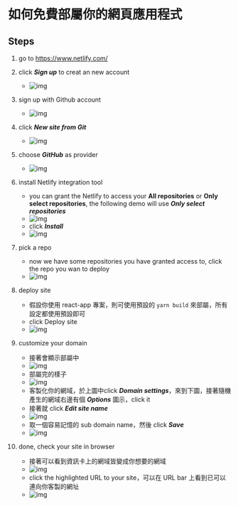 # 如何免費部屬你的網頁應用程式

## Steps

1. go to https://www.netlify.com/

2. click ***Sign up*** to creat an new account     
    - ![img](./img/netlify-home.png)

3. sign up with Github account
    - ![img](./img/netlify-signup.png)

4. click ***New site from Git***
    - ![img](./img/netlify-newsitefromgit.png)

5. choose ***GitHub*** as provider
    - ![img](./img/netlify-gitprovider.png)

6. install Netlify integration tool
    - you can grant the Netlify to access your **All repositories** or **Only select repositories**, the following demo will use ***Only select repositories***
    - ![img](./img/netlify-installnetlify1.png)
    - click ***Install***
    - ![img](./img/netlify-installnetlify2.png)

7. pick a repo
    - now we have some repositories you have granted access to, click the repo you wan to deploy
    - ![img](./img/netlify-pickrepo.png)

8. deploy site
    - 假設你使用 react-app 專案，則可使用預設的 `yarn build` 來部屬，所有設定都使用預設即可
    - click Deploy site
    - ![img](./img/netlify-deploy.png)

9. customize your domain
    - 接著會顯示部屬中
    - ![img](./img/netlify-deployinprogress.png)
    - 部屬完的樣子
    - ![img](./img/netlify-deploydone.png)
    - 客製化你的網域，於上圖中click ***Domain settings***，來到下圖，接著隨機產生的網域右邊有個 ***Options*** 圖示，click it
    - 接著就 click ***Edit site name***
    - ![img](./img/netlify-customizedomain.png)
    - 取一個容易記憶的 sub domain name，然後 click ***Save***
    - ![img](./img/netlify-changesitename.png)
10. done, check your site in browser
    - 接著可以看到資訊卡上的網域皆變成你想要的網域
    - ![img](./img/netlify-done1.png)
    - click the highlighted URL to your site，可以在 URL bar 上看到已可以連向你客製的網址
    - ![img](./img/netlify-done2.png)
